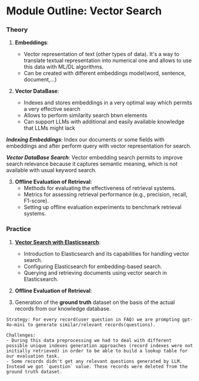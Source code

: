 # Module Outline: Vector Search

### Theory

1. **Embeddings**:
    - Vector representation of text (other types of data). It's a way to translate textual representation into numerical one and allows to use this data with ML/DL algorithms.
    - Can be created with different embeddings model(word, sentence, document,...)

2. **Vector DataBase**:
    - Indexes and stores embeddings in a very optimal way which permits a very effective search
    - Allows to perform similarity search btwn elements
    - Can support LLMs with additional and easily available knowledge that LLMs might lack

  ***Indexing Embeddings***:
      Index our documents or some fields with embeddings and after perform query with vector representation for search.

  ***Vector DataBase Search***:
      Vector embedding search permits to improve search relevance because it captures semantic meaning, which is not available with usual keyword search.


3. **Offline Evaluation of Retrieval**:
    - Methods for evaluating the effectiveness of retrieval systems.
    - Metrics for assessing retrieval performance (e.g., precision, recall, F1-score).
    - Setting up offline evaluation experiments to benchmark retrieval systems.

### Practice

1. [**Vector Search with Elasticsearch**](https://github.com/Ksyu22/llm-zoomcamp/blob/main/03-vector-search/elastic_search.ipynb):
   - Introduction to Elasticsearch and its capabilities for handling vector search.
   - Configuring Elasticsearch for embedding-based search.
   - Querying and retrieving documents using vector search in Elasticsearch.

2. **Offline Evaluation of Retrieval**:

  1. Generation of the **ground truth** dataset on the basis of the actual records from our knowledge database.

    Strategy: For every record(user question in FAQ) we are prompting gpt-4o-mini to generate similar/relevant records(questions).

    Challenges:
    - During this data preprocessing we had to deal with different possible unique indexes generation approaches (record indexes were not initially retrieved) in order to be able to build a lookup table for our evaluation task.
    - Some records didn't get any relevant questions generated by LLM. Instead we got `question` value. These records were deleted from the ground truth dataset.

